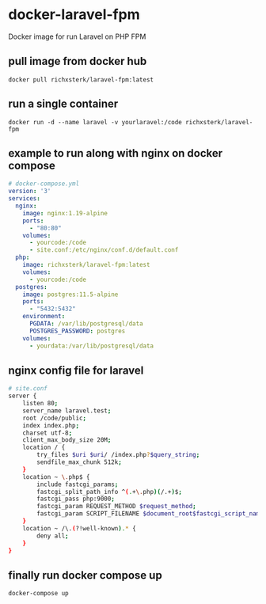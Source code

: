 # docker-laravel-fpm
Docker image for run Laravel on PHP FPM

## pull image from docker hub
`docker pull richxsterk/laravel-fpm:latest`

## run a single container
`docker run -d --name laravel -v yourlaravel:/code richxsterk/laravel-fpm`

## example to run along with nginx on docker compose
``` yaml
# docker-compose.yml
version: '3'
services: 
  nginx:
    image: nginx:1.19-alpine
    ports:
      - "80:80"
    volumes:
      - yourcode:/code
      - site.conf:/etc/nginx/conf.d/default.conf
  php:
    image: richxsterk/laravel-fpm:latest
    volumes:
      - yourcode:/code
  postgres:
    image: postgres:11.5-alpine
    ports:
      - "5432:5432"
    environment:
      PGDATA: /var/lib/postgresql/data
      POSTGRES_PASSWORD: postgres
    volumes:
      - yourdata:/var/lib/postgresql/data
```

## nginx config file for laravel
``` bash
# site.conf
server {
    listen 80;
    server_name laravel.test;
    root /code/public;
    index index.php;
    charset utf-8;
    client_max_body_size 20M;
    location / {
        try_files $uri $uri/ /index.php?$query_string;
        sendfile_max_chunk 512k;
    }
    location ~ \.php$ {
        include fastcgi_params;
        fastcgi_split_path_info ^(.+\.php)(/.+)$;
        fastcgi_pass php:9000;
        fastcgi_param REQUEST_METHOD $request_method;
        fastcgi_param SCRIPT_FILENAME $document_root$fastcgi_script_name;
    }
    location ~ /\.(?!well-known).* {
        deny all;
    }
}
```

## finally run docker compose up
`docker-compose up`